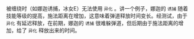 被缠绕时（如娜迦诱捕，冰女E）无法使用 `异化` 。讲一个例子，娜迦的 `诱捕` 随着技能等级的提高，施法距离在增加，这意味着弹道释放时间变长。经测试，由于 `异化` 有延迟释放，在前期，娜迦的 `诱捕` 很难躲弹道，但后期由于施法距离的增加，给了 `异化` 释放出来的时间。